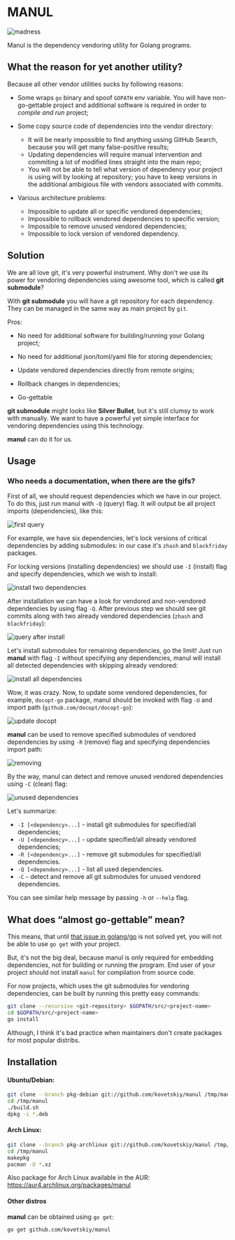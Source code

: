 # MANUL

![madness](https://cloud.githubusercontent.com/assets/8445924/10410421/ccca8b24-6f30-11e5-9952-9e5be5c4d792.png)

Manul is the dependency vendoring utility for Golang programs.

## What the reason for yet another utility?

Because all other vendor utilities sucks by following reasons:

- Some wraps `go` binary and spoof `GOPATH` env variable.
    You will have non-go-gettable project and additional software is required
    in order to *compile and run* project;

- Some copy source code of dependencies into the vendor directory:
    * It will be nearly impossible to find anything ussing GitHub Search,
        because you will get many false-positive results;
    * Updating dependencies will require manual intervention and commiting
        a lot of modified lines straight into the main repo;
    * You will not be able to tell what version of dependency your project is
        using will by looking at repository; you have to keep versions in the
        additional ambigious file with vendors associated with commits.

- Various architecture problems:
    * Impossible to update all or specific vendored dependencies;
    * Impossible to rollback vendored dependencies to specific version;
    * Impossible to remove unused vendored dependencies;
    * Impossible to lock version of vendored dependency.

## Solution

We are all love git, it's very powerful instrument. Why don't we use its
power for vendoring dependencies using awesome tool, which is called
**git submodule**?

With **git submodule** you will have a git repository for each dependency.
They can be managed in the same way as main project by `git`.

Pros:

- No need for additional software for building/running your Golang project;

- No need for additional json/toml/yaml file for storing dependencies;

- Update vendored dependencies directly from remote origins;

- Rollback changes in dependencies;

- Go-gettable

**git submodule** might looks like **Silver Bullet**, but it's still clumsy to
work with manually. We want to have a powerful yet simple interface for
vendoring dependencies using this technology.

**manul** can do it for us.

## Usage

### Who needs a documentation, when there are the gifs?

First of all, we should request dependencies which we have in our project.
To do this, just run manul with `-Q` (query) flag. It will output be all
project imports (dependencies), like this:

![first query](https://cloud.githubusercontent.com/assets/8445924/10285714/9e840e76-6b79-11e5-821f-636729ce4467.gif)

For example, we have six dependencies, let's lock versions of critical
dependencies by adding submodules: in our case it's `zhash` and `blackfriday`
packages.

For locking versions (installing dependencies) we should use `-I` (install)
flag and specify dependencies, which we wish to install:

![install two dependencies](https://cloud.githubusercontent.com/assets/8445924/10285715/a0e85302-6b79-11e5-904f-051929fe472b.gif)

After installation we can have a look for vendored and non-vendored
dependencies by using flag `-Q`. After previous step we should see git commits
along with two already vendored dependencies (`zhash` and `blackfriday`):

![query after install](https://cloud.githubusercontent.com/assets/8445924/10285719/a39282e4-6b79-11e5-8877-7fba19e0d8c0.gif)

Let's install submodules for remaining dependencies, go the limit! Just run
**manul** with flag `-I` without specifying any dependencies, manul will
install all detected dependencies with skipping already vendored:

![install all dependencies](https://cloud.githubusercontent.com/assets/8445924/10285722/a63d1e6e-6b79-11e5-9f1e-1e606f3819dc.gif)

Wow, it was crazy. Now, to update some vendored dependencies, for example,
`docopt-go` package, manul should be invoked with flag `-U` and import path
(`github.com/docopt/docopt-go`):

![update docopt](https://cloud.githubusercontent.com/assets/8445924/10285723/a8ce9f18-6b79-11e5-87ef-2caca393328c.gif)

**manul** can be used to remove specified submodules of vendored dependencies
by using `-R` (remove) flag and specifying dependencies import path:

![removing](https://cloud.githubusercontent.com/assets/8445924/10285727/ab587b50-6b79-11e5-9b5b-b7c7ff264506.gif)

By the way, manul can detect and remove unused vendored dependencies using `-C`
(clean) flag:

![unused dependencies](https://cloud.githubusercontent.com/assets/8445924/10285731/ae1d0270-6b79-11e5-9e97-151b7d77402a.gif)

Let's summarize:

- `-I [<dependency>...]` - install git submodules for specified/all dependencies;
- `-U [<dependency>...]` - update specified/all already vendored dependencies;
- `-R [<dependency>...]` - remove git submodules for specified/all dependencies.
- `-Q [<dependency>...]` - list all used dependencies.
- `-C` - detect and remove all git submodules for unused vendored dependencies.

You can see similar help message by passing `-h` or `--help` flag.

## What does “almost go-gettable” mean?

This means, that until [that issue in
golang/go](https://github.com/golang/go/issues/12612) is not solved yet, you
will not be able to use `go get` with your project.

But, it's not the big deal, because manul is only required for embedding
dependencies, not for building or running the program. End user of your
project should not install `manul` for compilation from source code.

For now projects, which uses the git submodules for vendoring dependencies, can
be built by running this pretty easy commands:
```bash
git clone --recursive <git-repository> $GOPATH/src/<project-name>
cd $GOPATH/src/<project-name>
go install
```

Although, I think it's bad practice when maintainers don't create packages
for most popular distribs.

## Installation

#### Ubuntu/Debian:

```bash
git clone --branch pkg-debian git://github.com/kovetskiy/manul /tmp/manul
cd /tmp/manul
./build.sh
dpkg -i *.deb
```

#### Arch Linux:

```bash
git clone --branch pkg-archlinux git://github.com/kovetskiy/manul /tmp/manul
cd /tmp/manul
makepkg
pacman -U *.xz
```

Also package for Arch Linux available in the AUR:
https://aur4.archlinux.org/packages/manul

#### Other distros

**manul** can be obtained using `go get`:

```
go get github.com/kovetskiy/manul
```

